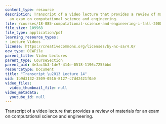 ```yaml
---
content_type: resource
description: Transcript of a video lecture that provides a review of materials for
  an exam on computational science and engineering.
file: /courses/18-085-computational-science-and-engineering-i-fall-2008/1b9d3132350905168127c7d42421f0a0_18-085F08-L14.pdf
file_size: 109968
file_type: application/pdf
learning_resource_types:
- Lecture Videos
license: https://creativecommons.org/licenses/by-nc-sa/4.0/
ocw_type: OCWFile
parent_title: Video Lectures
parent_type: CourseSection
parent_uid: 4e3ac3b3-1de7-414e-0518-1196c7255bbd
resourcetype: Document
title: "Transcript \u2013 Lecture 14"
uid: 1b9d3132-3509-0516-8127-c7d42421f0a0
video_files:
  video_thumbnail_file: null
video_metadata:
  youtube_id: null
---
```

Transcript of a video lecture that provides a review of materials for an exam on computational science and engineering.